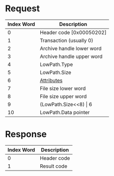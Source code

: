# Request

| Index Word | Description                                             |
|------------|---------------------------------------------------------|
| 0          | Header code \[0x00050202\]                              |
| 1          | Transaction (usually 0)                                 |
| 2          | Archive handle lower word                               |
| 3          | Archive handle upper word                               |
| 4          | LowPath.Type                                            |
| 5          | LowPath.Size                                            |
| 6          | [Attributes](Filesystem_services#Attributes "wikilink") |
| 7          | File size lower word                                    |
| 8          | File size upper word                                    |
| 9          | (LowPath.Size\<\<8) \| 6                                |
| 10         | LowPath.Data pointer                                    |

# Response

| Index Word | Description |
|------------|-------------|
| 0          | Header code |
| 1          | Result code |